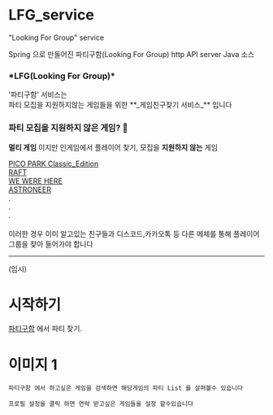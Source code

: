 # LFG_service
"Looking For Group" service

Spring 으로 만들어진 파티구함(Looking For Group) http API server Java 소스

<H3>*LFG(Looking For Group)*</H2>
'파티구함' 서비스는<br>
파티 모집을 지원하지않는 게임들을 위한 **_게임친구찾기 서비스_** 입니다

### 파티 모집을 지원하지 않은 게임? 🤷<br>
__멀티 게임__ 이지만 인게임에서 플레이어 찾기, 모집을 __지원하지 않는__ 게임<br>

[PICO PARK Classic_Edition](https://store.steampowered.com/app/461040/PICO_PARKClassic_Edition/)<br>
[RAFT](https://store.steampowered.com/app/648800/Raft/)<br>
[WE WERE HERE](https://store.steampowered.com/app/582500/We_Were_Here/)<br>
[ASTRONEER](https://store.steampowered.com/app/361420/ASTRONEER/)<br>
.<br>.<br>.<br>
<br>
이러한 경우 이미 알고있는 친구들과 디스코드,카카오톡 등 다른 메체를 통해 플레이어 그룹을 찾아 들어가야 합니다<br>


---
(임시)
# 시작하기
[파티구함](#) 에서 파티 찾기.

# 이미지 1
```
파티구함 에서 하고싶은 게임을 검색하면 해당게임의 파티 List 를 살펴볼수 있습니다

프로필 설정을 클릭 하면 연락 받고싶은 게임들을 설정 할수있습니다
```
